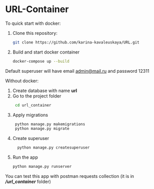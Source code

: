 # URL-Container
To quick start with docker:

   1. Clone this repository:
       ```bash
      git clone https://github.com/karina-kavaleuskaya/URL.git
      ```
    
   2. Build and start docker container
         ```bash
         docker-compose up --build
         ```
Default superuser will have email admin@mail.ru and password 12311
   

Without docker:
  1. Create database with name **url**
  2. Go to the project folder
       ```bash
        cd url_container
        ```
  3. Apply migrations
      ```bash
       python manage.py makemigrations
       python manage.py migrate
      ```
  4. Create superuser
     ```bash
       python manage.py createsuperuser
      ```
  5. Run the app
      ```bash
      python manage.py runserver
      ```
     

You can test this app with postman requests collection (it is in **_/url_container_** folder)
